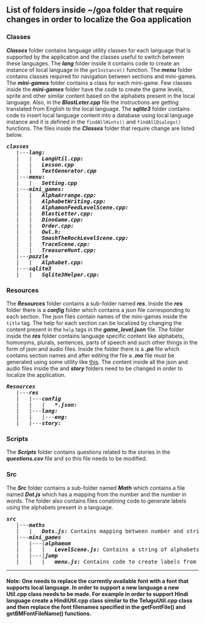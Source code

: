 ## List of folders inside ~/goa folder that require changes in order to localize the Goa application 
### Classes 
***Classes*** folder contains language utility classes for each language that is supported by the application and the classes useful to switch between these languages. The ***lang*** folder inside it contains code to create an instance of local language in the `getInstance()` function. The ***menu*** folder contains classes required for navigation between sections and mini-games. The ***mini-games*** folder contains a class for each mini-game. Few classes inside the ***mini-games*** folder have the code to create the game levels, sprite and other similar content based on the alphabets present in the local language. Also, in the ***BlastLeter.cpp*** file the instructions are getting translated from English to the local language. The ***sqlite3*** folder contains code to insert local language content into a database using local language instance and it is defined in the `findAllHints()` and `findAllDialogs()` functions. The files inside the ***Classes*** folder that require change are listed below.
<pre>
<b><i>classes</i></b>
   |---<b><i>lang:</i></b> 
   |   |   <b><i>LangUtil.cpp:</i></b> 
   |   |   <b><i>Lesson.cpp</i></b>
   |   |   <b><i>TextGenerator.cpp</i></b> 
   |---<b><i>menu:</i></b>
   |   |   <b><i>Setting.cpp</i></b>
   |---<b><i>mini_games:</i></b> 
   |   |   <b><i>AlphaArrange.cpp:</i></b> 
   |   |   <b><i>AlphabetWriting.cpp:</i></b>
   |   |   <b><i>AlphamonFeedLevelScene.cpp:</i></b> 
   |   |   <b><i>BlastLetter.cpp:</i></b> 
   |   |   <b><i>DinoGame.cpp:</i></b>  
   |   |   <b><i>Order.cpp:</i></b> 
   |   |   <b><i>Owl.h:</i></b> 
   |   |   <b><i>SmashTheRockLevelScene.cpp:</i></b>
   |   |   <b><i>TraceScene.cpp:</i></b>
   |   |   <b><i>TreasureHunt.cpp:</i></b>
   |---<b><i>puzzle</i></b>
   |   |   <b><i>Alphabet.cpp:</i></b> 
   |---<b><i>sqlite3</i></b>
   |   |   <b><i>Sqlite3Helper.cpp:</i></b>
</pre>

### Resources
The ***Resources*** folder contains a sub-folder named ***res***. Inside the ***res*** folder there is a ***config*** folder which contains a json file corresponding to each section. The json files contain names of the mini-games inside the `title` tag. The help for each section can be localized by changing the content present in the `help` tags in the ***game_level.json*** file. The ***<lang>*** folder inside the ***res*** folder contains language specific content like alphabets, homonyms, plurals, sentences, parts of speech and such other things in the form of json and audio files. Inside the ***<lang>*** folder there is a ***<lang>.po*** file which contains section names and after editing the file a ***<lang>.mo*** file must be generated using some utility like [this](https://po2mo.net/). The content inside all the json and audio files inside the ***<lang>*** and ***story*** folders need to be changed in order to localize the application.
<pre>
<b><i>Resources</i></b>
   |---<b><i>res</i></b>
   |   |---<b><i>config</i></b>
   |   |   |   <b><i>*.json:</i></b>
   |   |---<b><i>lang:</i></b> 
   |   |   |---<b><i>eng:</i></b> 
   |   |---<b><i>story:</i></b> 
</pre>

### Scripts
The ***Scripts*** folder contains questions related to the stories in the ***questions.csv*** file and so this file needs to be modified.

### Src
The ***Src*** folder contains a sub-folder named ***Math*** which contains a file named ***Dot.js*** which has a mapping from the number and the number in words. The folder also contains files conatining code to generate labels using the alphabets present in a language.
<pre>
<b><i>src</i></b>
   |---<b><i>maths</i></b>
   |   |   <b><i>Dots.js:</i></b> Contains mapping between number and string.
   |---<b><i>mini_games</i></b>
   |   |---|<b><i>alphamom</i></b>
   |   |   |   <b><i>LevelScene.js:</i></b> Contains a string of alphabets present in the local language.
   |   |---|<b><i>jump</i></b>
   |   |   |   <b><i>menu.js:</i></b> Contains code to create labels from the alphabets of the local language.
</pre>
____
#### Note: One needs to replace the currently available font with a font that supports local language. In order to support a new language a new <Language>Util.cpp class needs to be made. For example in order to support Hindi language create a HindiUtil.cpp class similar to the TeluguUtil.cpp class and then replace the font filenames specified in the getFontFile() and getBMFontFileName() functions. 
